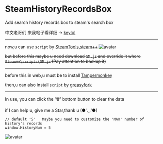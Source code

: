 # SteamHistoryRecordsBox
Add  search history records box to steam's search box

中文老哥们 来我帖子看详细 → [keylol](https://keylol.com/t693504-1-1) 

------

now,u can use `script` by [SteamTools,steam++](https://github.com/SteamTools-Team/SteamTools)
![avatar](https://github.com/wsz987/Steam-history-records-box/blob/main/1.png?raw=true)

~~but before this maybe u need download `GM.js` and override it where `Steam++\scripts\GM.js`  (Pay attention to backup it)~~

------

before this in web,u must be to install 
[Tampermonkey](https://www.tampermonkey.net/) 

then,u can also install `script` by [greasyfork](https://greasyfork.org/zh-CN/scripts/422927) 

------

In use, you can click the '🗑' bottom button to clear the data

if I can help u, give me a Star,thank u (●'◡'●)

```
// default '5'   Maybe you need to customize the 'MAX' number of history's records
window.HistoryNum = 5
```

![avatar](https://github.com/wsz987/Steam-history-records-box/blob/main/2.jpg?raw=true)
